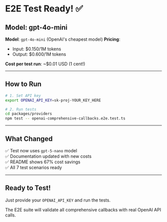 # E2E Test Ready! ✅

## Model: gpt-4o-mini

**Model**: `gpt-4o-mini` (OpenAI's cheapest model)
**Pricing**:
- Input: $0.150/1M tokens
- Output: $0.600/1M tokens

**Cost per test run**: ~$0.01 USD (1 cent!)

---

## How to Run

```bash
# 1. Set API key
export OPENAI_API_KEY=sk-proj-YOUR_KEY_HERE

# 2. Run tests
cd packages/providers
npm test -- openai-comprehensive-callbacks.e2e.test.ts
```

---

## What Changed

✅ Test now uses `gpt-5-nano` model  
✅ Documentation updated with new costs  
✅ README shows 67% cost savings  
✅ All 7 test scenarios ready

---

## Ready to Test!

Just provide your `OPENAI_API_KEY` and run the tests.

The E2E suite will validate all comprehensive callbacks with real OpenAI API calls.
